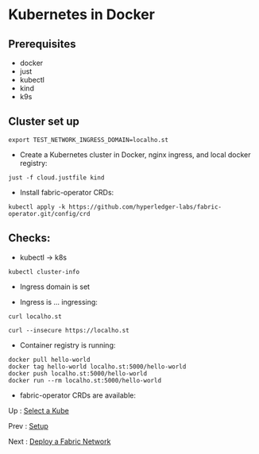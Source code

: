 # Kubernetes in Docker 

## Prerequisites 

- docker 
- just 
- kubectl
- kind
- k9s


## Cluster set up  

```shell
export TEST_NETWORK_INGRESS_DOMAIN=localho.st
```

- Create a Kubernetes cluster in Docker, nginx ingress, and local docker registry:
```shell
just -f cloud.justfile kind 
```

- Install fabric-operator CRDs:
```shell
kubectl apply -k https://github.com/hyperledger-labs/fabric-operator.git/config/crd
```


## Checks: 

- kubectl -> k8s 
```shell
kubectl cluster-info 
```

- Ingress domain is set 

- Ingress is ... ingressing: 
```shell
curl localho.st
```

```shell
curl --insecure https://localho.st
```

- Container registry is running: 
```shell
docker pull hello-world 
docker tag hello-world localho.st:5000/hello-world 
docker push localho.st:5000/hello-world
docker run --rm localho.st:5000/hello-world 
```

- fabric-operator CRDs are available:


Up : [Select a Kube](10-kube.md)

Prev : [Setup](00-setup.md)

Next : [Deploy a Fabric Network](20-fabric.md)

